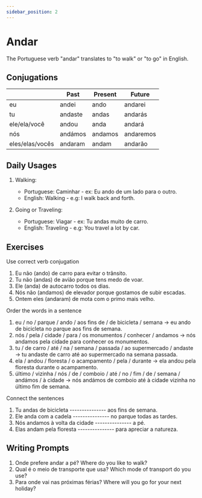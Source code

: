 ```yaml
---
sidebar_position: 2
---
```


# Andar

The Portuguese verb "andar" translates to "to walk" or "to go" in English.

## Conjugations

|                 | Past    | Present | Future    |
| --------------- | ------- | ------- | --------- |
| eu              | andei   | ando    | andarei   |
| tu              | andaste | andas   | andarás   |
| ele/ela/você    | andou   | anda    | andará    |
| nós             | andámos | andamos | andaremos |
| eles/elas/vocês | andaram | andam   | andarão   |

## Daily Usages

1. Walking:

   - Portuguese: Caminhar - ex: Eu ando de um lado para o outro.
   - English: Walking - e.g: I walk back and forth.

2. Going or Traveling:

   - Portuguese: Viagar - ex: Tu andas muito de carro.
   - English: Traveling - e.g: You travel a lot by car.

## Exercises

Use correct verb conjugation

1. Eu não (ando) de carro para evitar o trânsito.
2. Tu não (andas) de avião porque tens medo de voar.
3. Ele (anda) de autocarro todos os dias.
4. Nós não (andamos) de elevador porque gostamos de subir escadas.
5. Ontem eles (andaram) de mota com o primo mais velho.

Order the words in a sentence

1. eu / no / parque / ando / aos fins de / de bicicleta / semana -> eu ando de bicicleta no parque aos fins de semana.
2. nós / pela / cidade / para / os monumentos / conhecer / andamos -> nós andamos pela cidade para conhecer os monumentos.
3. tu / de carro / até / na / semana / passada / ao supermercado / andaste -> tu andaste de carro até ao supermercado na semana passada.
4. ela / andou / floresta / o acampamento / pela / durante -> ela andou pela floresta durante o acampamento.
5. último / vizinha / nós / de / comboio / até / no / fim / de / semana / andámos / à cidade -> nós andámos de comboio até à cidade vizinha no último fim de semana.

Connect the sentences

1. Tu andas de bicicleta --------------- aos fins de semana.
2. Ele anda com a cadela --------------- no parque todas as tardes.
3. Nós andamos à volta da cidade --------------- a pé.
4. Elas andam pela floresta --------------- para apreciar a natureza.

## Writing Prompts

1. Onde prefere andar a pé? Where do you like to walk?
2. Qual é o meio de transporte que usa? Which mode of transport do you use?
3. Para onde vai nas próximas férias? Where will you go for your next holiday?
